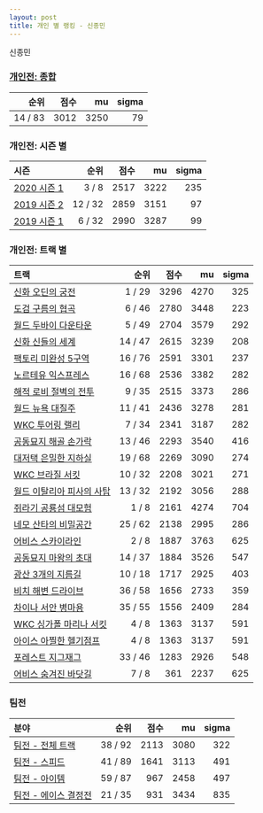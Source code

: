 ```yaml
---
layout: post
title: 개인 별 랭킹 - 신종민
---
```


신종민

### [개인전: 종합](../singles-full)

| 순위 | 점수 | mu | sigma |
|---:|---:|---:|---:|
| 14 / 83 | 3012 | 3250 | 79 |

### 개인전: 시즌 별

| 시즌 | 순위 | 점수 | mu | sigma |
|:---|---:|---:|---:|---:|
| [2020 시즌 1](../s2020_1) | 3 / 8 | 2517 | 3222 | 235 |
| [2019 시즌 2](../s2019_2) | 12 / 32 | 2859 | 3151 | 97 |
| [2019 시즌 1](../s2019_1) | 6 / 32 | 2990 | 3287 | 99 |

### 개인전: 트랙 별

| 트랙 | 순위 | 점수 | mu | sigma |
|:---|---:|---:|---:|---:|
| [신화 오딘의 궁전](../odin) | 1 / 29 | 3296 | 4270 | 325 |
| [도검 구름의 협곡](../hyupgog) | 6 / 46 | 2780 | 3448 | 223 |
| [월드 두바이 다운타운](../dubai) | 5 / 49 | 2704 | 3579 | 292 |
| [신화 신들의 세계](../shinsegye) | 14 / 47 | 2615 | 3239 | 208 |
| [팩토리 미완성 5구역](../district5) | 16 / 76 | 2591 | 3301 | 237 |
| [노르테유 익스프레스](../noex) | 16 / 68 | 2536 | 3382 | 282 |
| [해적 로비 절벽의 전투](../lobby) | 9 / 35 | 2515 | 3373 | 286 |
| [월드 뉴욕 대질주](../newyork) | 11 / 41 | 2436 | 3278 | 281 |
| [WKC 투어링 랠리](../rally) | 7 / 34 | 2341 | 3187 | 282 |
| [공동묘지 해골 손가락](../haeson) | 13 / 46 | 2293 | 3540 | 416 |
| [대저택 은밀한 지하실](../jeotaek) | 19 / 68 | 2269 | 3090 | 274 |
| [WKC 브라질 서킷](../brazil) | 10 / 32 | 2208 | 3021 | 271 |
| [월드 이탈리아 피사의 사탑](../pizza) | 13 / 32 | 2192 | 3056 | 288 |
| [쥐라기 공룡섬 대모험](../dinoisland) | 1 / 8 | 2161 | 4274 | 704 |
| [네모 산타의 비밀공간](../santa) | 25 / 62 | 2138 | 2995 | 286 |
| [어비스 스카이라인](../skyline) | 2 / 8 | 1887 | 3763 | 625 |
| [공동묘지 마왕의 초대](../mawang) | 14 / 37 | 1884 | 3526 | 547 |
| [광산 3개의 지름길](../gwangsamji) | 10 / 18 | 1717 | 2925 | 403 |
| [비치 해변 드라이브](../haebyun) | 36 / 58 | 1656 | 2733 | 359 |
| [차이나 서안 병마용](../byeongma) | 35 / 55 | 1556 | 2409 | 284 |
| [WKC 싱가폴 마리나 서킷](../singapore) | 4 / 8 | 1363 | 3137 | 591 |
| [아이스 아찔한 헬기점프](../heli) | 4 / 8 | 1363 | 3137 | 591 |
| [포레스트 지그재그](../zigzag) | 33 / 46 | 1283 | 2926 | 548 |
| [어비스 숨겨진 바닷길](../hiddenoceanroad) | 7 / 8 | 361 | 2237 | 625 |

### 팀전

| 분야 | 순위 | 점수 | mu | sigma |
|:---|---:|---:|---:|---:|
| [팀전 - 전체 트랙](../team-full) | 38 / 92 | 2113 | 3080 | 322 |
| [팀전 - 스피드](../team-speed) | 41 / 89 | 1641 | 3113 | 491 |
| [팀전 - 아이템](../team-item) | 59 / 87 | 967 | 2458 | 497 |
| [팀전 - 에이스 결정전](../team-ace) | 21 / 35 | 931 | 3434 | 835 |
